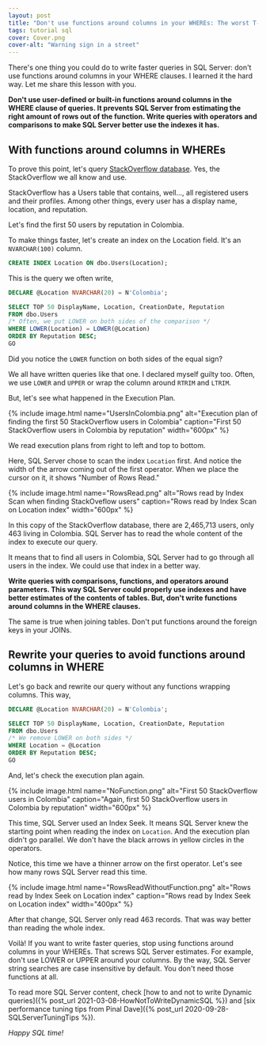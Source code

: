 ```yaml
---
layout: post
title: "Don't use functions around columns in your WHEREs: The worst T-SQL mistake"
tags: tutorial sql
cover: Cover.png
cover-alt: "Warning sign in a street"
---
```


There's one thing you could do to write faster queries in SQL Server: don't use functions around columns in your WHERE clauses. I learned it the hard way. Let me share this lesson with you.

**Don't use user-defined or built-in functions around columns in the WHERE clause of queries. It prevents SQL Server from estimating the right amount of rows out of the function. Write queries with operators and comparisons to make SQL Server better use the indexes it has.**

## With functions around columns in WHEREs

To prove this point, let's query [StackOverflow database](https://www.brentozar.com/archive/2021/03/download-the-current-stack-overflow-database-for-free-2021-02/). Yes, the StackOverflow we all know and use.

StackOverflow has a Users table that contains, well..., all registered users and their profiles. Among other things, every user has a display name, location, and reputation.

Let's find the first 50 users by reputation in Colombia.

To make things faster, let's create an index on the Location field. It's an `NVARCHAR(100)` column.

```sql
CREATE INDEX Location ON dbo.Users(Location);
```

This is the query we often write,

```sql
DECLARE @Location NVARCHAR(20) = N'Colombia';

SELECT TOP 50 DisplayName, Location, CreationDate, Reputation
FROM dbo.Users
/* Often, we put LOWER on both sides of the comparison */
WHERE LOWER(Location) = LOWER(@Location)
ORDER BY Reputation DESC;
GO
```

Did you notice the `LOWER` function on both sides of the equal sign?

We all have written queries like that one. I declared myself guilty too. Often, we use `LOWER` and `UPPER` or wrap the column around `RTRIM` and `LTRIM`.

But, let's see what happened in the Execution Plan.

{% include image.html name="UsersInColombia.png" alt="Execution plan of finding the first 50 StackOverflow users in Colombia" caption="First 50 StackOverflow users in Colombia by reputation" width="600px" %}

We read execution plans from right to left and top to bottom.

Here, SQL Server chose to scan the index `Location` first. And notice the width of the arrow coming out of the first operator. When we place the cursor on it, it shows "Number of Rows Read."

{% include image.html name="RowsRead.png" alt="Rows read by Index Scan when finding StackOveflow users" caption="Rows read by Index Scan on Location index" width="600px" %}

In this copy of the StackOverflow database, there are 2,465,713 users, only 463 living in Colombia. SQL Server has to read the whole content of the index to execute our query.

It means that to find all users in Colombia, SQL Server had to go through all users in the index. We could use that index in a better way.

**Write queries with comparisons, functions, and operators around parameters. This way SQL Server could properly use indexes and have better estimates of the contents of tables. But, don't write functions around columns in the WHERE clauses.**

The same is true when joining tables. Don't put functions around the foreign keys in your JOINs.

## Rewrite your queries to avoid functions around columns in WHERE

Let's go back and rewrite our query without any functions wrapping columns. This way,

```sql
DECLARE @Location NVARCHAR(20) = N'Colombia';

SELECT TOP 50 DisplayName, Location, CreationDate, Reputation
FROM dbo.Users
/* We remove LOWER on both sides */
WHERE Location = @Location
ORDER BY Reputation DESC;
GO
```

And, let's check the execution plan again.

{% include image.html name="NoFunction.png" alt="First 50 StackOverflow users in Colombia" caption="Again, first 50 StackOverflow users in Colombia by reputation" width="600px" %}

This time, SQL Server used an Index Seek. It means SQL Server knew the starting point when reading the index on `Location`. And the execution plan didn't go parallel. We don't have the black arrows in yellow circles in the operators.

Notice, this time we have a thinner arrow on the first operator. Let's see how many rows SQL Server read this time.

{% include image.html name="RowsReadWithoutFunction.png" alt="Rows read by Index Seek on Location index" caption="Rows read by Index Seek on Location index" width="400px" %}

After that change, SQL Server only read 463 records. That was way better than reading the whole index.

Voilà! If you want to write faster queries, stop using functions around columns in your WHEREs. That screws SQL Server estimates. For example, don't use LOWER or UPPER around your columns. By the way, SQL Server string searches are case insensitive by default. You don't need those functions at all.

To read more SQL Server content, check [how to and not to write Dynamic queries]({% post_url 2021-03-08-HowNotToWriteDynamicSQL %}) and [six performance tuning tips from Pinal Dave]({% post_url 2020-09-28-SQLServerTuningTips %}).

_Happy SQL time!_
